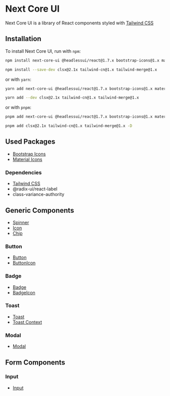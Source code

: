 # Next Core UI

Next Core UI is a library of React components styled with [Tailwind CSS](https://tailwindcss.com/)

## Installation

To install Next Core UI, run with `npm`:

```bash
npm install next-core-ui @headlessui/react@1.7.x bootstrap-icons@1.x material-icons@1.x react-reveal@1.2.x

npm install --save-dev clsx@2.1x tailwind-cn@1.x tailwind-merge@1.x
```

or with `yarn`:

```bash
yarn add next-core-ui @headlessui/react@1.7.x bootstrap-icons@1.x material-icons@1.x react-reveal@1.2.x

yarn add --dev clsx@2.1x tailwind-cn@1.x tailwind-merge@1.x
```

or with `pnpm`:

```bash
pnpm add next-core-ui @headlessui/react@1.7.x bootstrap-icons@1.x material-icons@1.x react-reveal@1.2.x

pnpm add clsx@2.1x tailwind-cn@1.x tailwind-merge@1.x -D
```

## Used Packages

- [Bootstrap Icons](https://icons.getbootstrap.com/)
- [Material Icons](https://material-ui.com/components/material-icons/)

### Dependencies

- [Tailwind CSS](https://tailwindcss.com/)
- @radix-ui/react-label
- class-variance-authority
<!-- - uuid -->

<!-- ### Dev Dependencies -->

<!-- - @types/uuid -->

## Generic Components

- [Spinner](./docs/interfaces/SpinnerProps.md)
- [Icon](./docs/interfaces/IconProps.md)
- [Chip](./docs/interfaces/ChipProps.md)

### Button

- [Button](./docs/interfaces/ButtonParams.md)
- [ButtonIcon](./docs/interfaces/ButtonIconProps.md)

### Badge

- [Badge](./docs/interfaces/BadgeProps.md)
- [BadgeIcon](./docs/interfaces/BadgeIconProps.md)

### Toast

- [Toast](./docs/interfaces/ToastParams.md)
- [Toast Context](./docs/interfaces/ToastContextProps.md)

### Modal

- [Modal](./docs/interfaces/ModalProps.md)

## Form Components

### Input

- [Input](./docs/interfaces/InputProps.md)
